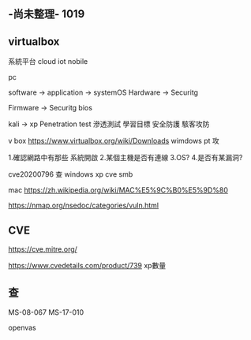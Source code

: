 ## -尚未整理- 1019 

## virtualbox

系統平台
cloud iot nobile

pc 

software -> application
         -> systemOS
Hardware -> Securitg
         
Firmware -> Securitg
bios

kali -> xp Penetration test 滲透測試 
學習目標 安全防護 駭客攻防

v box   https://www.virtualbox.org/wiki/Downloads
wimdows 
pt 攻

1.確認網路中有那些
系統開啟
2.某個主機是否有連線
3.OS?
4.是否有某漏洞?

cve20200796 查 windows xp cve smb

mac https://zh.wikipedia.org/wiki/MAC%E5%9C%B0%E5%9D%80

https://nmap.org/nsedoc/categories/vuln.html

## CVE

https://cve.mitre.org/

https://www.cvedetails.com/product/739 xp數量

## 查
MS-08-067
MS-17-010

openvas

